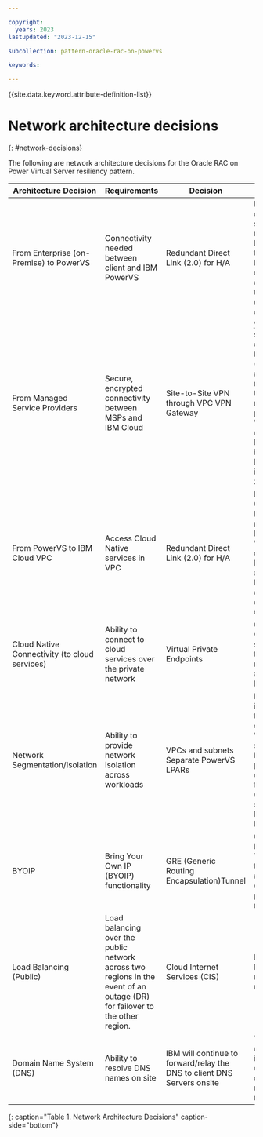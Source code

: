 ```yaml
---

copyright:
  years: 2023
lastupdated: "2023-12-15"

subcollection: pattern-oracle-rac-on-powervs

keywords:

---
```


{{site.data.keyword.attribute-definition-list}}

# Network architecture decisions
{: #network-decisions}

The following are network architecture decisions for the Oracle RAC on Power Virtual Server resiliency pattern.

|**Architecture Decision**                                   | **Requirements**                                                                                                           | **Decision**                                                      | **Rationale**                                                                                                                                                                                                                                                   |
|-----------------------------------------------|----------------------------------------------------------------------------------------------------------------------------|-------------------------------------------------------------------------|-----------------------------------------------------------------------------------------------------------------------------------------------------------------------------------------------------------------------------------------------------------------------------|
| From Enterprise (on-Premise) to PowerVS       | Connectivity needed between client and IBM PowerVS                                                                         | Redundant Direct Link (2.0) for H/A                                     | Preferred depending on security requirements. Lower cost than DL Dedicated and choose from different throughput and metering options                                                                                                                                        |
| From Managed Service Providers                | Secure, encrypted connectivity between MSPs and IBM Cloud                                                                  | Site-to-Site VPN through VPC VPN Gateway                                | [VPN Gateway](https://cloud.ibm.com/docs/vpc?topic=vpc-using-vpn) - securely connect Virtual Private Cloud (VPC) to another private network (site-to-site) for management purposes. A VPN gateway consists of two back-end instances for high availability in the same zone |
| From PowerVS to IBM Cloud VPC                 | Access Cloud Native services in VPC                                                                                        | Redundant Direct Link (2.0) for H/A                                     | DL and Transit Gateway(TGW), both are required for PowerVS to VPC network connectivity. DL is included as part of the PowerVS offering for this connectivity only                                                                                                                            |
| Cloud Native Connectivity (to cloud services) | Ability to connect to cloud services over the private network                                                              | Virtual Private Endpoints                                               | Communicate with IBM Cloud services over the private network using a Virtual Private Endpoint (VPE)                                                                                                                                                                         |
| Network Segmentation/Isolation                | Ability to provide network isolation across workloads                                                                      | VPCs and subnets Separate PowerVS LPARs                                 | Native VPC isolation through the use of separate VPCs and subnets in PowerVS for prod, non-prod environments for separation of workload /  separation of PowerVS LPARs                                                                                                      |
| BYOIP                                         | Bring Your Own IP (BYOIP) functionality                                                                                    | GRE (Generic Routing Encapsulation)Tunnel                               | Connecting the PowerVS to TGW for routes to be advertised to enable on-premise user routing                                                                                                                                                                                 |
|  Load Balancing (Public)                      | Load balancing over the public network across two regions in the event of an outage (DR) for failover to the other region. | Cloud Internet Services (CIS)                                           | Public load balancing for resiliency needs.                                                                                                                                                                                                                                 |
| Domain Name System (DNS)                      | Ability to resolve DNS names on site                                                                                       | IBM will continue to forward/relay the DNS to client DNS Servers onsite | This is the default option in the absence of a specific customer requirement to manage DNS                                                                                                                                                                                  |
{: caption="Table 1. Network Architecture Decisions" caption-side="bottom"}
